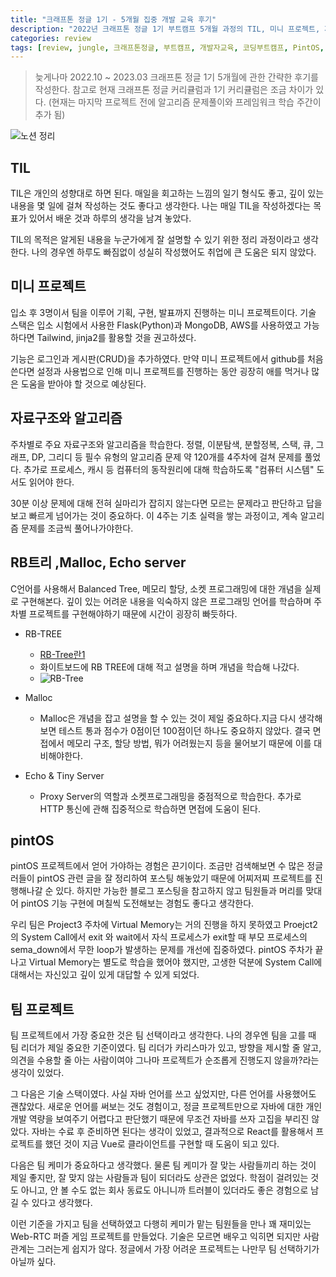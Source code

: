```yaml
---
title: "크래프톤 정글 1기 - 5개월 집중 개발 교육 후기"
description: "2022년 크래프톤 정글 1기 부트캠프 5개월 과정의 TIL, 미니 프로젝트, 자료구조/알고리즘, C언어 프로젝트, PintOS, 팀 프로젝트 경험과 실질적 성장 포인트 공유"
categories: review
tags: [review, jungle, 크래프톤정글, 부트캠프, 개발자교육, 코딩부트캠프, PintOS, 알고리즘, C언어]
---
```


> 늦게나마 2022.10 ~ 2023.03 크래프톤 정글 1기 5개월에 관한 간략한 후기를 작성한다.
> 참고로 현재 크래프톤 정글 커리큘럼과 1기 커리큘럼은 조금 차이가 있다. (현재는 마지막 프로젝트 전에 알고리즘 문제풀이와 프레임워크 학습 주간이 추가 됨)


![노션 정리](https://i.imgur.com/1VjQE3S.png)

## TIL
TIL은 개인의 성향대로 하면 된다. 매일을 회고하는 느낌의 일기 형식도 좋고, 깊이 있는 내용을 몇 일에 걸쳐 작성하는 것도 좋다고 생각한다. 나는 매일 TIL을 작성하겠다는 목표가 있어서 배운 것과 하루의 생각을 남겨 놓았다.

TIL의 목적은 알게된 내용을 누군가에게 잘 설명할 수 있기 위한 정리 과정이라고 생각한다. 나의 경우엔 하루도 빠짐없이 성실히 작성했어도 취업에 큰 도움은 되지 않았다.
## 미니 프로젝트
입소 후 3명이서 팀을 이루어 기획, 구현, 발표까지 진행하는 미니 프로젝트이다. 기술 스택은 입소 시험에서 사용한 Flask(Python)과 MongoDB, AWS를 사용하였고 가능하다면 Tailwind, jinja2를 활용할 것을 권고하셨다.

기능은 로그인과 게시판(CRUD)을 추가하였다. 만약 미니 프로젝트에서 github를 처음 쓴다면 설정과 사용법으로 인해 미니 프로젝트를 진행하는 동안 굉장히 애를 먹거나 많은 도움을 받아야 할 것으로 예상된다.

## 자료구조와 알고리즘
주차별로 주요 자료구조와 알고리즘을 학습한다.
정렬, 이분탐색, 분할정복, 스택, 큐, 그래프, DP, 그리디 등 필수 유형의 알고리즘 문제 약 120개를 4주차에 걸쳐 문제를 풀었다. 추가로 프로세스, 캐시 등 컴퓨터의 동작원리에 대해 학습하도록 "컴퓨터 시스템" 도서도 읽어야 한다.

30분 이상 문제에 대해 전혀 실마리가 잡히지 않는다면 모르는 문제라고 판단하고 답을 보고 빠르게 넘어가는 것이 중요하다. 이 4주는 기초 실력을 쌓는 과정이고, 계속 알고리즘 문제를 조금씩 풀어나가야한다.
## RB트리 ,Malloc, Echo server
C언어를 사용해서 Balanced Tree, 메모리 할당, 소켓 프로그래밍에 대한 개념을 실제로 구현해본다. 깊이 있는 어려운 내용을 익숙하지 않은 프로그래밍 언어를 학습하며 주차별 프로젝트를 구현해야하기 때문에 시간이 굉장히 빠듯하다.

- RB-TREE
    - [RB-Tree란1](https://www.youtube.com/watch?v=2MdsebfJOyM&ab_channel=%EC%89%AC%EC%9A%B4%EC%BD%94%EB%93%9C)
    - 화이트보드에 RB TREE에 대해 적고 설명을 하며 개념을 학습해 나갔다.
    - ![RB-Tree](https://i.imgur.com/h2Dd6q5.png)

- Malloc
    - Malloc은 개념을 잡고 설명을 할 수 있는 것이 제일 중요하다.지금 다시 생각해보면 테스트 통과 점수가 0점이던 100점이던 하나도 중요하지 않았다. 결국  면접에서 메모리 구조, 할당 방법, 뭐가 어려웠는지 등을 물어보기 때문에 이를 대비해야한다.

- Echo & Tiny Server
    - Proxy Server의 역할과 소켓프로그래밍을 중점적으로 학습한다. 추가로 HTTP 통신에 관해 집중적으로 학습하면 면접에 도움이 된다.

## pintOS
pintOS 프로젝트에서 얻어 가야하는 경험은 끈기이다. 조금만 검색해보면 수 많은 정글러들이 pintOS 관련 글을 잘 정리하여 포스팅 해놓았기 때문에 어찌저찌 프로젝트를 진행해나갈 순 있다. 하지만 가능한 블로그 포스팅을 참고하지 않고 팀원들과 머리를 맞대어 pintOS 기능 구현에 며칠씩 도전해보는 경험도 좋다고 생각한다.

우리 팀은 Project3 주차에 Virtual Memory는 거의 진행을 하지 못하였고 Proejct2 의 System Call에서 exit 와 wait에서 자식 프로세스가 exit할 때 부모 프로세스의 sema_down에서 무한 loop가 발생하는 문제를 개선에 집중하였다. pintOS 주차가 끝나고 Virtual Memory는 별도로 학습을 했어야 했지만, 고생한 덕분에 System Call에 대해서는 자신있고 깊이 있게 대답할 수 있게 되었다.
## 팀 프로젝트
팀 프로젝트에서 가장 중요한 것은 팀 선택이라고 생각한다. 나의 경우엔 팀을 고를 때 팀 리더가 제일 중요한 기준이였다. 팀 리더가 카리스마가 있고, 방향을 제시할 줄 알고, 의견을 수용할 줄 아는 사람이여야 그나마 프로젝트가 순조롭게 진행도지 않을까?라는 생각이 있었다.

그 다음은 기술 스택이였다. 사실 자바 언어를 쓰고 싶었지만, 다른 언어를 사용했어도 괜찮았다. 새로운 언어를 써보는 것도 경험이고, 정글 프로젝트만으로 자바에 대한 개인 개발 역량을 보여주기 어렵다고 판단했기 때문에 무조건 자바를 쓰자 고집을 부리진 않았다. 자바는 수료 후 준비하면 된다는 생각이 있었고, 결과적으로 React를 활용해서 프로젝트를 했던 것이 지금 Vue로 클라이언트를 구현할 때 도움이 되고 있다.

다음은 팀 케미가 중요하다고 생각했다. 물론 팀 케미가 잘 맞는 사람들끼리 하는 것이 제일 좋지만, 잘 맞지 않는 사람들과 팀이 되더라도 상관은 없었다. 학점이 걸려있는 것도 아니고, 안 볼 수도 없는 회사 동료도 아니니까 트러블이 있더라도 좋은 경험으로 남길 수 있다고 생각했다.

이런 기준을 가지고 팀을 선택하였고 다행히 케미가 맡는 팀원들을 만나 꽤 재미있는 Web-RTC 퍼즐 게임 프로젝트를 만들었다. 기술은 모르면 배우고 익히면 되지만 사람 관계는 그러는게 쉽지가 않다. 정글에서 가장 어려운 프로젝트는 나만무 팀 선택하기가 아닐까 싶다.
